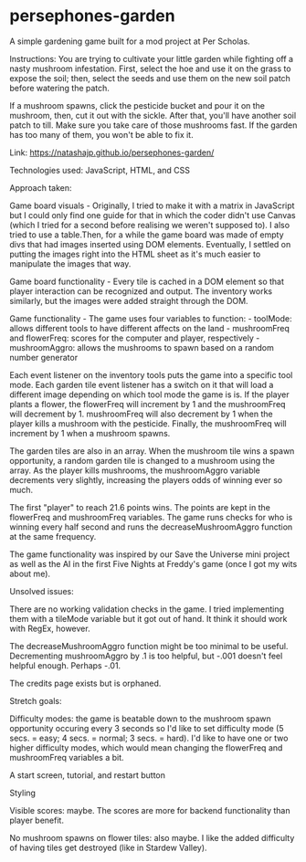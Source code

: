 # persephones-garden
A simple gardening game built for a mod project at Per Scholas.

Instructions: You are trying to cultivate your little garden while fighting off a nasty mushroom infestation. First, select the hoe and use it on the grass to expose the soil; then, select the seeds and use them on the new soil patch before watering the patch.

If a mushroom spawns, click the pesticide bucket and pour it on the mushroom, then, cut it out with the sickle. After that, you'll have another soil patch to till. Make sure you take care of those mushrooms fast. If the garden has too many of them, you won't be able to fix it.

Link: https://natashajp.github.io/persephones-garden/

Technologies used: JavaScript, HTML, and CSS

Approach taken: 

Game board visuals - Originally, I tried to make it with a matrix in JavaScript but I could only find one guide for that in which the coder didn't use Canvas (which I tried for a second before realising we weren't supposed to). I also tried to use a table.Then, for a while the game board was made of empty divs that had images inserted using DOM elements. Eventually, I settled on putting the images right into the HTML sheet as it's much easier to manipulate the images that way.

Game board functionality - Every tile is cached in a DOM element so that player interaction can be recognized and output. The inventory works similarly, but the images were added straight through the DOM.

Game functionality - The game uses four variables to function:
    - toolMode: allows different tools to have different affects on the land
    - mushroomFreq and flowerFreq: scores for the computer and player, respectively
    - mushroomAggro: allows the mushrooms to spawn based on a random number generator

Each event listener on the inventory tools puts the game into a specific tool mode. Each garden tile event listener has a switch on it that will load a different image depending on which tool mode the game is is. If the player plants a flower, the flowerFreq will increment by 1 and the mushroomFreq will decrement by 1. mushroomFreq will also decrement by 1 when the player kills a mushroom with the pesticide. Finally, the mushroomFreq will increment by 1 when a mushroom spawns.

The garden tiles are also in an array. When the mushroom tile wins a spawn opportunity, a random garden tile is changed to a mushroom using the array. As the player kills mushrooms, the mushroomAggro variable decrements very slightly, increasing the players odds of winning ever so much.

The first "player" to reach 21.6 points wins. The points are kept in the flowerFreq and mushroomFreq variables. The game runs checks for who is winning every half second and runs the decreaseMushroomAggro function at the same frequency.

The game functionality was inspired by our Save the Universe mini project as well as the AI in the first Five Nights at Freddy's game (once I got my wits about me).

Unsolved issues:

There are no working validation checks in the game. I tried implementing them with a tileMode variable but it got out of hand. It think it should work with RegEx, however.

The decreaseMushroomAggro function might be too minimal to be useful. Decrementing mushroomAggro by .1 is too helpful, but -.001 doesn't feel helpful enough. Perhaps -.01.

The credits page exists but is orphaned.

Stretch goals:

Difficulty modes: the game is beatable down to the mushroom spawn opportunity occuring every 3 seconds so I'd like to set difficulty mode (5 secs. = easy; 4 secs. = normal; 3 secs. = hard). I'd like to have one or two higher difficulty modes, which would mean changing the flowerFreq and mushroomFreq variables a bit.

A start screen, tutorial, and restart button

Styling

Visible scores: maybe. The scores are more for backend functionality than player benefit.

No mushroom spawns on flower tiles: also maybe. I like the added difficulty of having tiles get destroyed (like in Stardew Valley).
